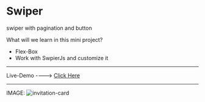 # Swiper
swiper with pagination and button

What will we learn in this mini project?
* Flex-Box
* Work with SwpierJs and customize it

--------------------------------------------------------------

Live-Demo ----> [Click Here](https://mohammadrezaei5.github.io/Invitation-Card/)

--------------------------------------------------------------

IMAGE:
![invitation-card](https://github.com/MohammadRezaei5/Swiper/assets/92850417/03f485f0-9a8b-4b3f-bb27-6f7836481bb0)


